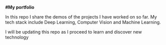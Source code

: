 **#My portfolio**

In this repo I share the demos of the projects I have worked on so far. My tech stack include Deep Learning, Computer Vision and Machine Learning.

I will be updating this repo as I proceed to learn and discover new technology
